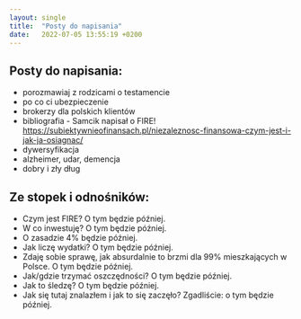 ```yaml
---
layout: single
title:  "Posty do napisania"
date:   2022-07-05 13:55:19 +0200
---
```


## Posty do napisania:

 - porozmawiaj z rodzicami o testamencie
 - po co ci ubezpieczenie
 - brokerzy dla polskich klientów
 - bibliografia - Samcik napisał o FIRE! https://subiektywnieofinansach.pl/niezaleznosc-finansowa-czym-jest-i-jak-ja-osiagnac/
 - dywersyfikacja
 - alzheimer, udar, demencja
 - dobry i zły dług

## Ze stopek i odnośników:

 - Czym jest FIRE? O tym będzie później.
 - W co inwestuję? O tym będzie później.
 - O zasadzie 4% będzie później.
 - Jak liczę wydatki? O tym będzie później.
 - Zdaję sobie sprawę, jak absurdalnie to brzmi dla 99% mieszkających w Polsce. O tym będzie później.
 - Jak/gdzie trzymać oszczędności? O tym będzie później.
 - Jak to śledzę? O tym będzie później.
 - Jak się tutaj znalazłem i jak to się zaczęło? Zgadliście: o tym będzie później.